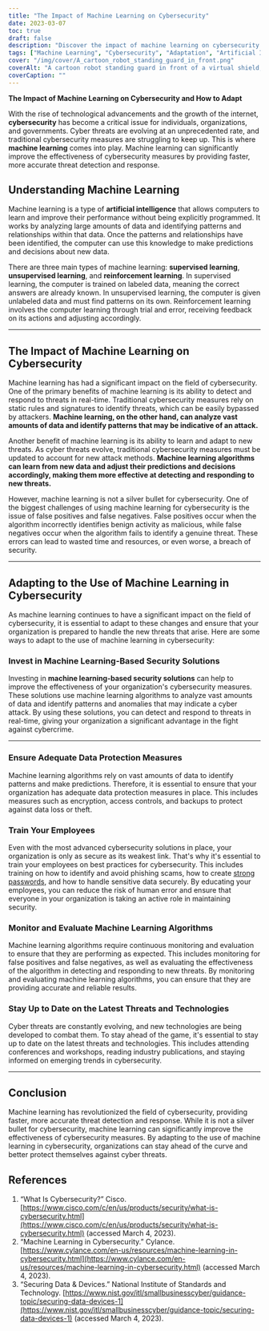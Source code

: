 ```yaml
---
title: "The Impact of Machine Learning on Cybersecurity"
date: 2023-03-07
toc: true
draft: false
description: "Discover the impact of machine learning on cybersecurity and how to adapt."
tags: ["Machine Learning", "Cybersecurity", "Adaptation", "Artificial Intelligence", "Threat Detection", "Data Protection", "Real-time", "Supervised Learning", "Unsupervised Learning", "Reinforcement Learning", "False Positives", "False Negatives", "Employee Training", "Security Solutions", "Data Analytics", "Network Security", "Cloud Security", "Pattern Recognition", "Anomaly Detection", "Cyber Threats"]
cover: "/img/cover/A_cartoon_robot_standing_guard_in_front.png"
coverAlt: "A cartoon robot standing guard in front of a virtual shield, symbolizing the use of machine learning in cybersecurity."
coverCaption: ""
---
```


**The Impact of Machine Learning on Cybersecurity and How to Adapt**

With the rise of technological advancements and the growth of the internet, **cybersecurity** has become a critical issue for individuals, organizations, and governments. Cyber threats are evolving at an unprecedented rate, and traditional cybersecurity measures are struggling to keep up. This is where **machine learning** comes into play. Machine learning can significantly improve the effectiveness of cybersecurity measures by providing faster, more accurate threat detection and response.

## Understanding Machine Learning

Machine learning is a type of **artificial intelligence** that allows computers to learn and improve their performance without being explicitly programmed. It works by analyzing large amounts of data and identifying patterns and relationships within that data. Once the patterns and relationships have been identified, the computer can use this knowledge to make predictions and decisions about new data.

There are three main types of machine learning: **supervised learning**, **unsupervised learning**, and **reinforcement learning**. In supervised learning, the computer is trained on labeled data, meaning the correct answers are already known. In unsupervised learning, the computer is given unlabeled data and must find patterns on its own. Reinforcement learning involves the computer learning through trial and error, receiving feedback on its actions and adjusting accordingly.

______

## The Impact of Machine Learning on Cybersecurity

Machine learning has had a significant impact on the field of cybersecurity. One of the primary benefits of machine learning is its ability to detect and respond to threats in real-time. Traditional cybersecurity measures rely on static rules and signatures to identify threats, which can be easily bypassed by attackers. **Machine learning, on the other hand, can analyze vast amounts of data and identify patterns that may be indicative of an attack.**

Another benefit of machine learning is its ability to learn and adapt to new threats. As cyber threats evolve, traditional cybersecurity measures must be updated to account for new attack methods. **Machine learning algorithms can learn from new data and adjust their predictions and decisions accordingly, making them more effective at detecting and responding to new threats.**

However, machine learning is not a silver bullet for cybersecurity. One of the biggest challenges of using machine learning for cybersecurity is the issue of false positives and false negatives. False positives occur when the algorithm incorrectly identifies benign activity as malicious, while false negatives occur when the algorithm fails to identify a genuine threat. These errors can lead to wasted time and resources, or even worse, a breach of security.

______

## Adapting to the Use of Machine Learning in Cybersecurity

As machine learning continues to have a significant impact on the field of cybersecurity, it is essential to adapt to these changes and ensure that your organization is prepared to handle the new threats that arise. Here are some ways to adapt to the use of machine learning in cybersecurity:

### Invest in Machine Learning-Based Security Solutions

Investing in **machine learning-based security solutions** can help to improve the effectiveness of your organization's cybersecurity measures. These solutions use machine learning algorithms to analyze vast amounts of data and identify patterns and anomalies that may indicate a cyber attack. By using these solutions, you can detect and respond to threats in real-time, giving your organization a significant advantage in the fight against cybercrime.

______

### Ensure Adequate Data Protection Measures

Machine learning algorithms rely on vast amounts of data to identify patterns and make predictions. Therefore, it is essential to ensure that your organization has adequate data protection measures in place. This includes measures such as encryption, access controls, and backups to protect against data loss or theft.

### Train Your Employees

Even with the most advanced cybersecurity solutions in place, your organization is only as secure as its weakest link. That's why it's essential to train your employees on best practices for cybersecurity. This includes training on how to identify and avoid phishing scams, how to create [strong passwords](https://simeononsecurity.ch/articles/how-to-create-strong-passwords/), and how to handle sensitive data securely. By educating your employees, you can reduce the risk of human error and ensure that everyone in your organization is taking an active role in maintaining security.

### Monitor and Evaluate Machine Learning Algorithms

Machine learning algorithms require continuous monitoring and evaluation to ensure that they are performing as expected. This includes monitoring for false positives and false negatives, as well as evaluating the effectiveness of the algorithm in detecting and responding to new threats. By monitoring and evaluating machine learning algorithms, you can ensure that they are providing accurate and reliable results.

### Stay Up to Date on the Latest Threats and Technologies

Cyber threats are constantly evolving, and new technologies are being developed to combat them. To stay ahead of the game, it's essential to stay up to date on the latest threats and technologies. This includes attending conferences and workshops, reading industry publications, and staying informed on emerging trends in cybersecurity.

______

## Conclusion

Machine learning has revolutionized the field of cybersecurity, providing faster, more accurate threat detection and response. While it is not a silver bullet for cybersecurity, machine learning can significantly improve the effectiveness of cybersecurity measures. By adapting to the use of machine learning in cybersecurity, organizations can stay ahead of the curve and better protect themselves against cyber threats.

## References

1. “What Is Cybersecurity?” Cisco. [https://www.cisco.com/c/en/us/products/security/what-is-cybersecurity.html](https://www.cisco.com/c/en/us/products/security/what-is-cybersecurity.html) (accessed March 4, 2023).
2. “Machine Learning in Cybersecurity.” Cylance. [https://www.cylance.com/en-us/resources/machine-learning-in-cybersecurity.html](https://www.cylance.com/en-us/resources/machine-learning-in-cybersecurity.html) (accessed March 4, 2023).
3.  “Securing Data & Devices.” National Institute of Standards and Technology. [https://www.nist.gov/itl/smallbusinesscyber/guidance-topic/securing-data-devices-1](https://www.nist.gov/itl/smallbusinesscyber/guidance-topic/securing-data-devices-1) (accessed March 4, 2023).
